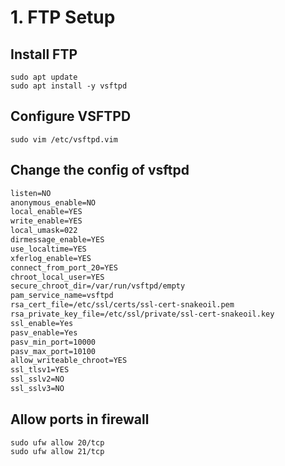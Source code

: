 # 1. FTP Setup

## Install FTP
```shell
sudo apt update
sudo apt install -y vsftpd
```

## Configure VSFTPD
```shell
sudo vim /etc/vsftpd.vim
```

## Change the config of vsftpd
```txt
listen=NO
anonymous_enable=NO
local_enable=YES
write_enable=YES
local_umask=022
dirmessage_enable=YES
use_localtime=YES
xferlog_enable=YES
connect_from_port_20=YES
chroot_local_user=YES
secure_chroot_dir=/var/run/vsftpd/empty
pam_service_name=vsftpd
rsa_cert_file=/etc/ssl/certs/ssl-cert-snakeoil.pem
rsa_private_key_file=/etc/ssl/private/ssl-cert-snakeoil.key
ssl_enable=Yes
pasv_enable=Yes
pasv_min_port=10000
pasv_max_port=10100
allow_writeable_chroot=YES
ssl_tlsv1=YES
ssl_sslv2=NO
ssl_sslv3=NO
```

## Allow ports in firewall
```shell
sudo ufw allow 20/tcp
sudo ufw allow 21/tcp
```



